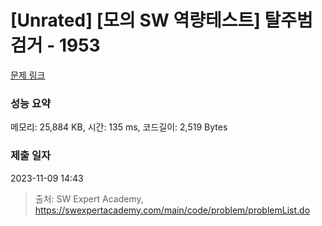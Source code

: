 # [Unrated] [모의 SW 역량테스트] 탈주범 검거 - 1953 

[문제 링크](https://swexpertacademy.com/main/code/problem/problemDetail.do?contestProbId=AV5PpLlKAQ4DFAUq) 

### 성능 요약

메모리: 25,884 KB, 시간: 135 ms, 코드길이: 2,519 Bytes

### 제출 일자

2023-11-09 14:43



> 출처: SW Expert Academy, https://swexpertacademy.com/main/code/problem/problemList.do